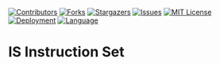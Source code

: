 <div id="top"></div>

[![Contributors][contributors-shield]][contributors-url]
[![Forks][forks-shield]][forks-url]
[![Stargazers][stars-shield]][stars-url]
[![Issues][issues-shield]][issues-url]
[![MIT License][license-shield]][license-url]
[![Deployment][deployment-shield]][deployment-url]
[![Language][language-shield]][language-url]

# IS Instruction Set

[contributors-shield]: https://img.shields.io/github/contributors/CISCy-Business/IS-Instruction-Set.svg?style=flat
[contributors-url]: https://github.com/CISCy-Business/IS-Instruction-Set/graphs/contributors
[forks-shield]: https://img.shields.io/github/forks/CISCy-Business/IS-Instruction-Set.svg?style=flat
[forks-url]: https://github.com/CISCy-Business/IS-Instruction-Set/network/members
[stars-shield]: https://img.shields.io/github/stars/CISCy-Business/IS-Instruction-Set.svg?style=flat
[stars-url]: https://github.com/CISCy-Business/IS-Instruction-Set/stargazers
[issues-shield]: https://img.shields.io/github/issues/CISCy-Business/IS-Instruction-Set.svg?style=flat
[issues-url]: https://github.com/CISCy-Business/IS-Instruction-Set/issues
[license-shield]: https://img.shields.io/github/license/CISCy-Business/IS-Instruction-Set?style=flat
[license-url]: https://github.com/CISCy-Business/IS-Instruction-Set/blob/main/LICENSE.txt
[deployment-shield]: https://img.shields.io/github/workflow/status/CISCy-Business/IS-Instruction-Set/Build%20and%20deploy%20ASP.Net%20Core%20app%20to%20Azure%20Web%20App%20-%20instruction-set?style=flat
[deployment-url]: https://github.com/CISCy-Business/IS-Instruction-Set/actions/workflows/main_instruction-set.yml
[language-shield]: https://img.shields.io/github/languages/top/CISCy-Business/IS-Instruction-Set
[language-url]: https://github.com/CISCy-Business/IS-Instruction-Set/search?l=c%23
